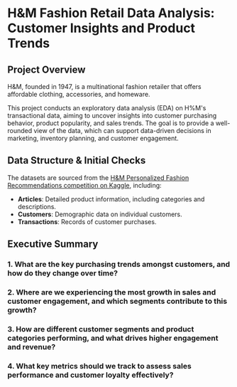 # H&M Fashion Retail Data Analysis: Customer Insights and Product Trends

## Project Overview
H&M, founded in 1947, is a multinational fashion retailer that offers affordable clothing, accessories, and homeware. 

This project conducts an exploratory data analysis (EDA) on H%M's transactional data, aiming to uncover insights into customer purchasing behavior, product popularity, and sales trends. The goal is to provide a well-rounded view of the data, which can support data-driven decisions in marketing, inventory planning, and customer engagement.

## Data Structure & Initial Checks
The datasets are sourced from the [H&M Personalized Fashion Recommendations competition on Kaggle](https://www.kaggle.com/competitions/h-and-m-personalized-fashion-recommendations/data), including:
- **Articles**: Detailed product information, including categories and descriptions.
- **Customers**: Demographic data on individual customers.
- **Transactions**: Records of customer purchases.

## Executive Summary
### 1. What are the key purchasing trends amongst customers, and how do they change over time?
### 2. Where are we experiencing the most growth in sales and customer engagement, and which segments contribute to this growth?
### 3. How are different customer segments and product categories performing, and what drives higher engagement and revenue?
### 4. What key metrics should we track to assess sales performance and customer loyalty effectively?
